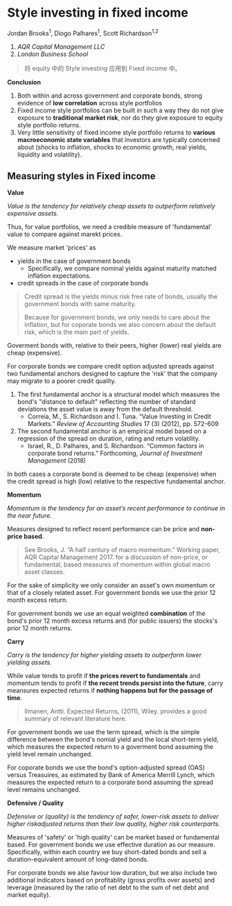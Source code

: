 # Style investing in fixed income

Jordan Brooks<sup>1</sup>, Diogo Palhares<sup>1</sup>, Scott Richardson<sup>1,2</sup>

1. *AQR Capital Management LLC*
2. *London Business School*

> 将 equity 中的 Style investing 应用到 Fixed income 中。

**Conclusion**

1. Both within and across government and corporate bonds, strong evidence of **low correlation** across style portfolios
2. Fixed income style portfolios can be built in such a way they do not give exposure to **traditional market risk**, nor do they give exposure to equity style portfolio returns.
3. Very little sensitivity of fixed income style portfolio returns to **various macroeconomic state variables** that investors are typically concerned about (shocks to inflation, shocks to economic growth, real yields, liquidity and volatility).

## Measuring styles in Fixed income

**Value**

*Value is the tendency for relatively cheap assets to outperform relatively expensive assets.* 

Thus, for value portfolios, we need a credible measure of 'fundamental' value to compare against marekt prices.

We measure market 'prices' as 

- yields in the case of government bonds
  - Specifically, we compare nominal yields against maturity matched inflation expectations.
- credit spreads in the case of corporate bonds

> Credit spread is the yields minus risk free rate of bonds, usually the government bonds with same maturity.
>
> Because for government bonds, we only needs to care about the inflation, but for coporate bonds we also concern about the default risk, which is the main part of yields.

Goverment bonds with, relative to their peers, higher (lower) real yields are cheap (expensive).

For corporate bonds we compare credit option adjusted spreads against two fundamental anchors designed to capture the 'risk' that the company may migrate to a poorer credit quality.

1. The first fundamental anchor is a structural model which measures the bond's "distance to default" reflecting the number of standard deviations the asset value is away from the default threshold.
   - Correia, M., S. Richardson and İ. Tuna. “Value Investing in Credit Markets.” *Review of Accounting Studies* 17 (3) (2012), pp. 572-609
2. The second fundamental anchor is an empirical model based on a regression of the spread on duration, rating and return volatility.
   - Israel, R., D. Palhares, and S. Richardson. “Common factors in corporate bond returns.” Forthcoming, *Journal of Investment Management* (2018)

In both cases a corporate bond is deemed to be cheap (expensive) when the credit spread is high (low) relative to the respective fundamental anchor.


**Momentum**

*Momentum is the tendency for an asset’s recent performance to continue in the near future.*

Measures designed to reflect recent performance can be price and **non-price based**.

> See Brooks, J. “A half century of macro momentum.” Working paper, AQR Capital Management 2017. for a discussion of non-price, or fundamental, based measures of momentum within global macro asset classes.

For the sake of simplicity we only consider an asset's own momentum or that of a closely related asset. For government bonds we use the prior 12 month excess return.

For government bonds we use an equal weighted **combination** of the bond's prior 12 month excess returns and (for public issuers) the stocks's prior 12 month returns.

**Carry**

*Carry is the tendency for higher yielding assets to outperform lower yielding assets.*

While value tends to profit if **the prices revert to fundamentals** and momentum tends to profit if **the recent trends persist into the future**, carry meansures expected returns if **nothing happens but for the passage of time**.

> Ilmanen, Antti. Expected Returns, (2011), Wiley. provides a good summary of relevant literature here.

For government bonds we use the term spread, which is the simple difference between the bond's nomial yield and the local short-term yield, which measures the expected return to a goverment bond assuming the yield level remain unchanged.

For coporate bonds we use the bond's option-adjusted spread (OAS) versus Treasuires, as estimated by Bank of America Merrill Lynch, which measures the expected return to a corporate bond assuming the spread level remains unchanged.


**Defensive / Quality**

*Defensive or (quality) is the tendency of safer, lower-risk assets to deliver higher riskadjusted returns than their low quality, higher risk counterparts.*

Measures of 'safety' or 'high quality' can be market based or fundamental based. For government bonds we use effective duration as our measure. Specifically, within each country we buy short-dated bonds and sell a duration-equivalent amount of long-dated bonds.

For corporate bonds we alse favour low duration, but we also include two additional indicators based on profitablity (gross profits over assets) and leverage (measured by the ratio of net debt to the sum of net debt and market equity).






